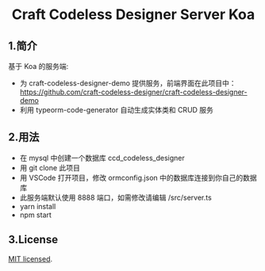 <h1 align="center">Craft Codeless Designer Server Koa</h1>

## 1.简介

基于 Koa 的服务端:

- 为 craft-codeless-designer-demo 提供服务，前端界面在此项目中：https://github.com/craft-codeless-designer/craft-codeless-designer-demo
- 利用 typeorm-code-generator 自动生成实体类和 CRUD 服务

## 2.用法

- 在 mysql 中创建一个数据库 ccd_codeless_designer
- 用 git clone 此项目
- 用 VSCode 打开项目，修改 ormconfig.json 中的数据库连接到你自己的数据库
- 此服务端默认使用 8888 端口，如需修改请编辑 /src/server.ts
- yarn install
- npm start

## 3.License

[MIT licensed](./LICENSE).
